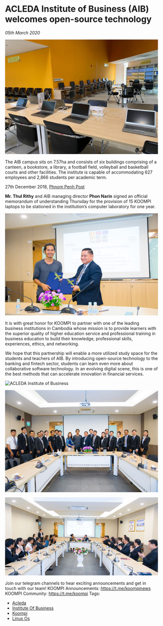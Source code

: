 # ACLEDA Institute of Business (AIB) welcomes open-source technology

*05th March 2020*

![ACLEDA Institute of Business](../Images/ACLEDA1.jpeg)

The AIB campus sits on 7.57ha and consists of six buildings comprising of a canteen, a bookstore, a library, a football field, volleyball and basketball courts and other facilities. The institute is capable of accommodating 627 employees and 2,866 students per academic term.

27th December 2018, [Phnom Penh Post](https://www.phnompenhpost.com/business/acleda-inaugurates-new-business-school-campuses-pps-sen-sok)


**Mr. Thul Rithy** and AIB managing director **Phon Narin** signed an official memorandum of understanding Thursday for the provision of 15 KOOMPI laptops to be stationed in the institution’s computer laboratory for one year.

![ACLEDA Institute of Business](../Images/ACLEDA2.jpeg)

It is with great honor for KOOMPI to partner with one of the leading business institutions in Cambodia whose mission is to provide learners with the superior quality of higher education service and professional training in business education to build their knowledge, professional skills, experiences, ethics, and networking.


We hope that this partnership will enable a more utilized study space for the students and teachers of AIB. By introducing open-source technology to the banking and fintech sector, students can learn even more about collaborative software technology. In an evolving digital scene, this is one of the best methods that can accelerate innovation in financial services.


![ACLEDA Institute of Business](../Images/ACLEDA3.jpeg)

![ACLEDA Institute of Business](../Images/ACLEDA4.jpeg)

![ACLEDA Institute of Business](../Images/ACLEDA5.jpeg)


Join our telegram channels to hear exciting announcements and get in touch with our team!
KOOMPI Announcements: https://t.me/koompinews
KOOMPI Community: https://t.me/koompi
Tags:
- [Acleda](https://medium.com/tag/acleda)
- [Institute Of Business](https://medium.com/tag/institute-of-business)
- [Koompi](https://medium.com/tag/koompi)
- [Linux Os](https://medium.com/tag/linux-os)

